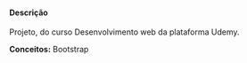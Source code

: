 #### Descrição

Projeto, do curso Desenvolvimento web da plataforma Udemy.

**Conceitos:** Bootstrap



